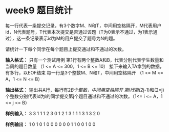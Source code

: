 # week9 题目统计

每一行代表一条提交记录，有3个数字M、N和T，中间用空格隔开，M代表用户id，N代表题号，T代表本次提交是否通过该题（T为0表示不通过，为1表示通过），这一条记录表示id为M的用户提交了题号为N的题。

请统计一下每个同学在每个题目上提交通过和不通过的次数。

**输入格式：**
只有一个测试用例
第1行有两个整数A和B，代表分别代表学生数量和当周的题目数量
（1 <= A <= 300，1 <= B <= 10）
接下来输入TA拿到的数据，有多行，以EOF结束
每一行是3个整数M、N和T，中间用空格隔开
（1 <= M <= A，1 <= N <= B）

**输出格式：**
输出共A行，每行有2*B个整数，中间用空格隔开
第i行第(2*j-1)和(2*j)个整数分别代表id为i的同学提交第j个题目通过和不通过的次数。（1<= i <= A，1 <= j <= B）

**样例输入：**
3 3
1 1 1
2 3 0
1 2 1
3 1 1
1 3 1
3 2 0

**样例输出：**
1 0 1 0 1 0
0 0 0 0 0 1
1 0 0 1 0 0